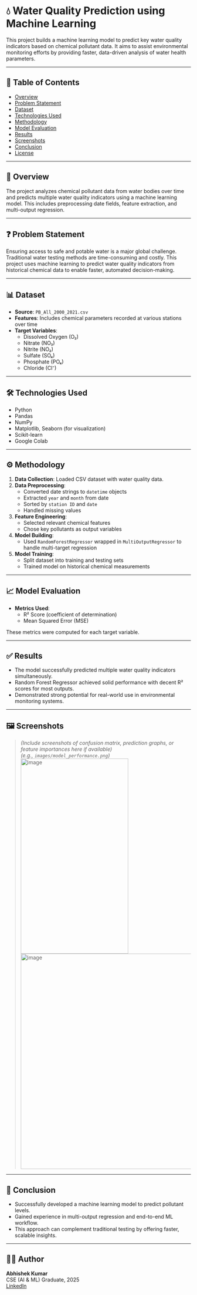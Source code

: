# 💧 Water Quality Prediction using Machine Learning

This project builds a machine learning model to predict key water quality indicators based on chemical pollutant data. It aims to assist environmental monitoring efforts by providing faster, data-driven analysis of water health parameters.

---

## 📌 Table of Contents
- [Overview](#overview)
- [Problem Statement](#problem-statement)
- [Dataset](#dataset)
- [Technologies Used](#technologies-used)
- [Methodology](#methodology)
- [Model Evaluation](#model-evaluation)
- [Results](#results)
- [Screenshots](#screenshots)
- [Conclusion](#conclusion)
- [License](#license)

---

## 🧠 Overview

The project analyzes chemical pollutant data from water bodies over time and predicts multiple water quality indicators using a machine learning model. This includes preprocessing date fields, feature extraction, and multi-output regression.

---

## ❓ Problem Statement

Ensuring access to safe and potable water is a major global challenge. Traditional water testing methods are time-consuming and costly. This project uses machine learning to predict water quality indicators from historical chemical data to enable faster, automated decision-making.

---

## 📊 Dataset

- **Source**: `PB_All_2000_2021.csv`
- **Features**: Includes chemical parameters recorded at various stations over time
- **Target Variables**:
  - Dissolved Oxygen (O₂)
  - Nitrate (NO₃)
  - Nitrite (NO₂)
  - Sulfate (SO₄)
  - Phosphate (PO₄)
  - Chloride (Cl⁻)

---

## 🛠 Technologies Used

- Python
- Pandas
- NumPy
- Matplotlib, Seaborn (for visualization)
- Scikit-learn
- Google Colab

---

## ⚙️ Methodology

1. **Data Collection**: Loaded CSV dataset with water quality data.
2. **Data Preprocessing**:
   - Converted date strings to `datetime` objects
   - Extracted `year` and `month` from date
   - Sorted by `station ID` and `date`
   - Handled missing values
3. **Feature Engineering**:
   - Selected relevant chemical features
   - Chose key pollutants as output variables
4. **Model Building**:
   - Used `RandomForestRegressor` wrapped in `MultiOutputRegressor` to handle multi-target regression
5. **Model Training**:
   - Split dataset into training and testing sets
   - Trained model on historical chemical measurements

---

## 📈 Model Evaluation

- **Metrics Used**:
  - R² Score (coefficient of determination)
  - Mean Squared Error (MSE)

These metrics were computed for each target variable.

---

## ✅ Results

- The model successfully predicted multiple water quality indicators simultaneously.
- Random Forest Regressor achieved solid performance with decent R² scores for most outputs.
- Demonstrated strong potential for real-world use in environmental monitoring systems.

---

## 🖼 Screenshots

> *(Include screenshots of confusion matrix, prediction graphs, or feature importances here if available)*  
> *(e.g., `images/model_performance.png`)*
> <img width="293" height="532" alt="image" src="https://github.com/user-attachments/assets/08f540ad-6720-469f-8ec6-a6c87ea8765b" />
> <img width="579" height="587" alt="image" src="https://github.com/user-attachments/assets/cc5c70d2-caca-4096-aacd-e19430b657fd" />



---

## 🧾 Conclusion

- Successfully developed a machine learning model to predict pollutant levels.
- Gained experience in multi-output regression and end-to-end ML workflow.
- This approach can complement traditional testing by offering faster, scalable insights.

---

## 🙋‍♂️ Author

**Abhishek Kumar**  
CSE (AI & ML) Graduate, 2025  
[LinkedIn](https://linkedin.com/in/your-profile)
